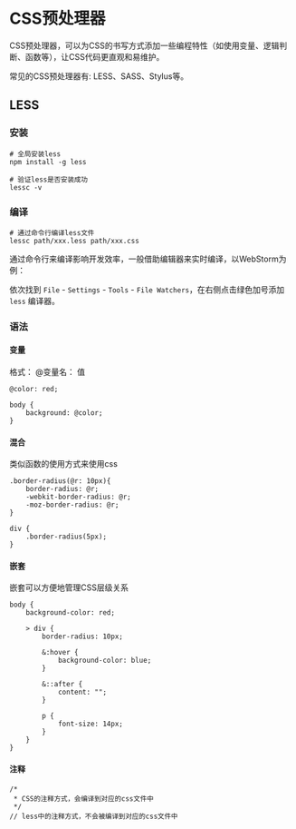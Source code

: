 # CSS预处理器

CSS预处理器，可以为CSS的书写方式添加一些编程特性（如使用变量、逻辑判断、函数等），让CSS代码更直观和易维护。

常见的CSS预处理器有: LESS、SASS、Stylus等。

## LESS

### 安装

```shell
# 全局安装less
npm install -g less

# 验证less是否安装成功
lessc -v
```

### 编译

```shell
# 通过命令行编译less文件
lessc path/xxx.less path/xxx.css
```

通过命令行来编译影响开发效率，一般借助编辑器来实时编译，以WebStorm为例：

依次找到 `File` - `Settings` - `Tools` - `File Watchers`，在右侧点击绿色加号添加 `less` 编译器。

### 语法

#### 变量

格式： @变量名： 值

```less
@color: red;

body {
    background: @color;
}
```

#### 混合

类似函数的使用方式来使用css

```less
.border-radius(@r: 10px){
    border-radius: @r;
    -webkit-border-radius: @r;
    -moz-border-radius: @r;
}

div {
    .border-radius(5px);
}
```

#### 嵌套

嵌套可以方便地管理CSS层级关系

```less
body {
    background-color: red;
    
    > div {
        border-radius: 10px;
        
        &:hover {
            background-color: blue;
        }
        
        &::after {
            content: "";
        }
        
        p {
            font-size: 14px;
        }
    }
}
```

#### 注释

```less
/*
 * CSS的注释方式，会编译到对应的css文件中 
 */
// less中的注释方式，不会被编译到对应的css文件中
```



